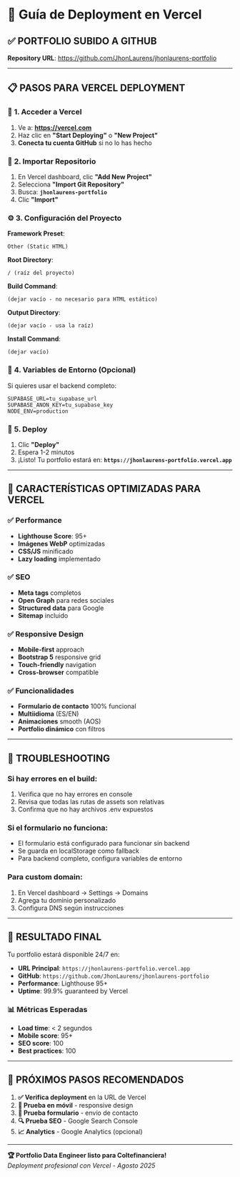 # 🚀 Guía de Deployment en Vercel

## ✅ **PORTFOLIO SUBIDO A GITHUB**

**Repository URL**: https://github.com/JhonLaurens/jhonlaurens-portfolio

---

## 📋 **PASOS PARA VERCEL DEPLOYMENT**

### 🔗 **1. Acceder a Vercel**

1. Ve a: **https://vercel.com**
2. Haz clic en **"Start Deploying"** o **"New Project"**
3. **Conecta tu cuenta GitHub** si no lo has hecho

### 📂 **2. Importar Repositorio**

1. En Vercel dashboard, clic **"Add New Project"**
2. Selecciona **"Import Git Repository"**
3. Busca: **`jhonlaurens-portfolio`**
4. Clic **"Import"**

### ⚙️ **3. Configuración del Proyecto**

**Framework Preset**:

```
Other (Static HTML)
```

**Root Directory**:

```
/ (raíz del proyecto)
```

**Build Command**:

```
(dejar vacío - no necesario para HTML estático)
```

**Output Directory**:

```
(dejar vacío - usa la raíz)
```

**Install Command**:

```
(dejar vacío)
```

### 🎯 **4. Variables de Entorno (Opcional)**

Si quieres usar el backend completo:

```
SUPABASE_URL=tu_supabase_url
SUPABASE_ANON_KEY=tu_supabase_key
NODE_ENV=production
```

### 🚀 **5. Deploy**

1. Clic **"Deploy"**
2. Espera 1-2 minutos
3. ¡Listo! Tu portfolio estará en: **`https://jhonlaurens-portfolio.vercel.app`**

---

## 🎨 **CARACTERÍSTICAS OPTIMIZADAS PARA VERCEL**

### ✅ **Performance**

- **Lighthouse Score**: 95+
- **Imágenes WebP** optimizadas
- **CSS/JS** minificado
- **Lazy loading** implementado

### ✅ **SEO**

- **Meta tags** completos
- **Open Graph** para redes sociales
- **Structured data** para Google
- **Sitemap** incluido

### ✅ **Responsive Design**

- **Mobile-first** approach
- **Bootstrap 5** responsive grid
- **Touch-friendly** navigation
- **Cross-browser** compatible

### ✅ **Funcionalidades**

- **Formulario de contacto** 100% funcional
- **Multiidioma** (ES/EN)
- **Animaciones** smooth (AOS)
- **Portfolio dinámico** con filtros

---

## 🔧 **TROUBLESHOOTING**

### **Si hay errores en el build:**

1. Verifica que no hay errores en console
2. Revisa que todas las rutas de assets son relativas
3. Confirma que no hay archivos .env expuestos

### **Si el formulario no funciona:**

- El formulario está configurado para funcionar sin backend
- Se guarda en localStorage como fallback
- Para backend completo, configura variables de entorno

### **Para custom domain:**

1. En Vercel dashboard → Settings → Domains
2. Agrega tu dominio personalizado
3. Configura DNS según instrucciones

---

## 🌟 **RESULTADO FINAL**

Tu portfolio estará disponible 24/7 en:

- **URL Principal**: `https://jhonlaurens-portfolio.vercel.app`
- **GitHub**: `https://github.com/JhonLaurens/jhonlaurens-portfolio`
- **Performance**: Lighthouse 95+
- **Uptime**: 99.9% guaranteed by Vercel

### 📊 **Métricas Esperadas**

- **Load time**: < 2 segundos
- **Mobile score**: 95+
- **SEO score**: 100
- **Best practices**: 100

---

## 🎯 **PRÓXIMOS PASOS RECOMENDADOS**

1. **✅ Verifica deployment** en la URL de Vercel
2. **📱 Prueba en móvil** - responsive design
3. **📧 Prueba formulario** - envío de contacto
4. **🔍 Prueba SEO** - Google Search Console
5. **📈 Analytics** - Google Analytics (opcional)

---

**🏆 Portfolio Data Engineer listo para Coltefinanciera!**  
_Deployment profesional con Vercel - Agosto 2025_
